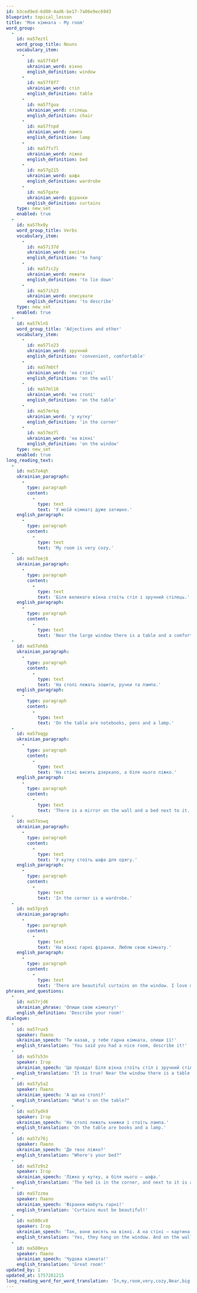 ```yaml
---
id: b3ced9ed-6d80-4ad6-be17-7a06e9ec69d3
blueprint: topical_lesson
title: 'Моя кімната - My room'
word_group:
  -
    id: ma57eztl
    word_group_title: Nouns
    vocabulary_item:
      -
        id: ma57f4bf
        ukrainian_word: вікно
        english_definition: window
      -
        id: ma57f8f7
        ukrainian_word: стіл
        english_definition: table
      -
        id: ma57fgua
        ukrainian_word: стілець
        english_definition: chair
      -
        id: ma57fnpd
        ukrainian_word: лампа
        english_definition: lamp
      -
        id: ma57fv7l
        ukrainian_word: ліжко
        english_definition: bed
      -
        id: ma57g215
        ukrainian_word: шафа
        english_definition: wardrobe
      -
        id: ma57gate
        ukrainian_word: фіранки
        english_definition: curtains
    type: new_set
    enabled: true
  -
    id: ma57hx0y
    word_group_title: Verbs
    vocabulary_item:
      -
        id: ma57i37d
        ukrainian_word: висіти
        english_definition: 'to hang'
      -
        id: ma57ic2y
        ukrainian_word: лежати
        english_definition: 'to lie down'
      -
        id: ma57ih23
        ukrainian_word: описувати
        english_definition: 'to describe'
    type: new_set
    enabled: true
  -
    id: ma57kln5
    word_group_title: 'Adjectives and other'
    vocabulary_item:
      -
        id: ma57lo23
        ukrainian_word: зручний
        english_definition: 'convenient, comfortable'
      -
        id: ma57mbtf
        ukrainian_word: 'на стіні'
        english_definition: 'on the wall'
      -
        id: ma57ml16
        ukrainian_word: 'на столі'
        english_definition: 'on the table'
      -
        id: ma57mrkq
        ukrainian_word: 'у кутку'
        english_definition: 'in the corner'
      -
        id: ma57mz7l
        ukrainian_word: 'на вікні'
        english_definition: 'on the window'
    type: new_set
    enabled: true
long_reading_text:
  -
    id: ma57o4qh
    ukrainian_paragraph:
      -
        type: paragraph
        content:
          -
            type: text
            text: 'У моїй кімнаті дуже затишно.'
    english_paragraph:
      -
        type: paragraph
        content:
          -
            type: text
            text: 'My room is very cozy.'
  -
    id: ma57oej6
    ukrainian_paragraph:
      -
        type: paragraph
        content:
          -
            type: text
            text: 'Біля великого вікна стоїть стіл і зручний стілець.'
    english_paragraph:
      -
        type: paragraph
        content:
          -
            type: text
            text: 'Near the large window there is a table and a comfortable chair.'
  -
    id: ma57oh6b
    ukrainian_paragraph:
      -
        type: paragraph
        content:
          -
            type: text
            text: 'На столі лежать зошити, ручки та лампа.'
    english_paragraph:
      -
        type: paragraph
        content:
          -
            type: text
            text: 'On the table are notebooks, pens and a lamp.'
  -
    id: ma57oqgp
    ukrainian_paragraph:
      -
        type: paragraph
        content:
          -
            type: text
            text: 'На стіні висить дзеркало, а біля нього ліжко.'
    english_paragraph:
      -
        type: paragraph
        content:
          -
            type: text
            text: 'There is a mirror on the wall and a bed next to it.'
  -
    id: ma57oswq
    ukrainian_paragraph:
      -
        type: paragraph
        content:
          -
            type: text
            text: 'У кутку стоїть шафа для одягу.'
    english_paragraph:
      -
        type: paragraph
        content:
          -
            type: text
            text: 'In the corner is a wardrobe.'
  -
    id: ma57prp5
    ukrainian_paragraph:
      -
        type: paragraph
        content:
          -
            type: text
            text: 'На вікні гарні фіранки. Люблю свою кімнату.'
    english_paragraph:
      -
        type: paragraph
        content:
          -
            type: text
            text: 'There are beautiful curtains on the window. I love my room.'
phrases_and_questions:
  -
    id: ma57rjd6
    ukrainian_phrase: 'Опиши свою кімнату!'
    english_definition: 'Describe your room!'
dialogue:
  -
    id: ma57rux5
    speaker: Павло
    ukrainian_speech: 'Ти казав, у тебе гарна кімната, опиши її!'
    english_translation: 'You said you had a nice room, describe it!'
  -
    id: ma57s53n
    speaker: Ігор
    ukrainian_speech: 'Це правда! Біля вікна стоїть стіл і зручний стілець.'
    english_translation: 'It is true! Near the window there is a table and a comfortable chair.'
  -
    id: ma57y5a2
    speaker: Павло
    ukrainian_speech: 'А що на столі?'
    english_translation: "What's on the table?"
  -
    id: ma57ydk9
    speaker: Ігор
    ukrainian_speech: 'На столі лежать книжки і стоїть лампа.'
    english_translation: 'On the table are books and a lamp.'
  -
    id: ma57z76j
    speaker: Павло
    ukrainian_speech: 'Де твоє ліжко?'
    english_translation: "Where's your bed?"
  -
    id: ma57z9s2
    speaker: Ігор
    ukrainian_speech: 'Ліжко у кутку, а біля нього — шафа.'
    english_translation: 'The bed is in the corner, and next to it is a wardrobe.'
  -
    id: ma57zzma
    speaker: Павло
    ukrainian_speech: 'Фіранки мабуть гарні!'
    english_translation: 'Curtains must be beautiful!'
  -
    id: ma580cx0
    speaker: Ігор
    ukrainian_speech: 'Так, вони висять на вікні. А на стіні — картина.'
    english_translation: 'Yes, they hang on the window. And on the wall is a picture.'
  -
    id: ma580eys
    speaker: Павло
    ukrainian_speech: 'Чудова кімната!'
    english_translation: 'Great room!'
updated_by: 1
updated_at: 1757261215
long_reading_word_for_word_translation: 'In,my,room,very,cozy,Near,big,window,stands,table,and,comfortable,chair,on,table,lie,notebooks,pens,and,lamp,on,wall,hangs,mirror,and,near,it,bed,in,corner,stands,wardrobe,for,clothes,on,window,beautiful,curtains,I love,my,room'
---
```

